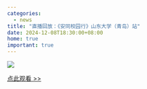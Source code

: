 ```yaml
---
categories:
  - news
title: "直播回放：《安同校园行》山东大学（青岛）站"
date: 2024-12-08T18:30:00+08:00
home: true
important: true
---
```

![](/assets/news/aosc-sdu-poster.png)


[点此观看 >> ](https://www.bilibili.com/video/BV1caiyY4E3p/)

